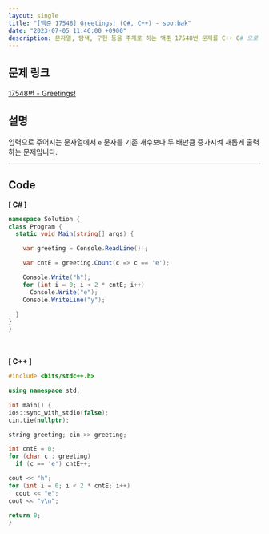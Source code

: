 ```yaml
---
layout: single
title: "[백준 17548] Greetings! (C#, C++) - soo:bak"
date: "2023-07-05 11:46:00 +0900"
description: 문자열, 탐색, 구현 등을 주제로 하는 백준 17548번 문제를 C++ C# 으로 풀이 및 해설
---
```


## 문제 링크
  [17548번 - Greetings!](https://www.acmicpc.net/problem/17548)

## 설명
입력으로 주어지는 문자열에서 `e` 문자를 기존 개수보다 두 배만큼 증가시켜 새롭게 출력하는 문제입니다. <br>

- - -

## Code
<b>[ C# ] </b>
<br>

  ```c#
namespace Solution {
  class Program {
    static void Main(string[] args) {

      var greeting = Console.ReadLine()!;

      var cntE = greeting.Count(c => c == 'e');

      Console.Write("h");
      for (int i = 0; i < 2 * cntE; i++)
        Console.Write("e");
      Console.WriteLine("y");

    }
  }
}
  ```
<br><br>
<b>[ C++ ] </b>
<br>

  ```c++
#include <bits/stdc++.h>

using namespace std;

int main() {
  ios::sync_with_stdio(false);
  cin.tie(nullptr);

  string greeting; cin >> greeting;

  int cntE = 0;
  for (char c : greeting)
    if (c == 'e') cntE++;

  cout << "h";
  for (int i = 0; i < 2 * cntE; i++)
    cout << "e";
  cout << "y\n";

  return 0;
}
  ```
